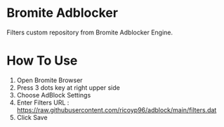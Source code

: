 # Bromite Adblocker
Filters custom repository from Bromite Adblocker Engine.

# How To Use
1. Open Bromite Browser
2. Press 3 dots key at right upper side
3. Choose AdBlock Settings
4. Enter Filters URL : https://raw.githubusercontent.com/ricoyp96/adblock/main/filters.dat
5. Click Save
